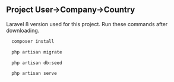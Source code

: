 
## Project User->Company->Country

Laravel 8 version used for this project. Run these commands after downloading.

```bash
  composer install
```
```bash
  php artisan migrate
```
```bash
  php artisan db:seed
```
```bash
  php artisan serve
```

